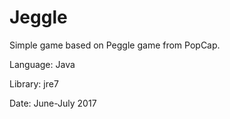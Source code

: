 # Jeggle

Simple game based on Peggle game from PopCap.

Language: Java

Library: jre7

Date: June-July 2017
